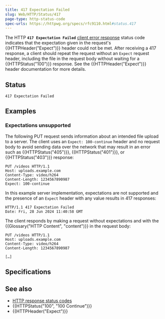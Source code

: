 ```yaml
---
title: 417 Expectation Failed
slug: Web/HTTP/Status/417
page-type: http-status-code
spec-urls: https://httpwg.org/specs/rfc9110.html#status.417
---
```




The HTTP **`417 Expectation Failed`** [client error response](/Web/HTTP/Status#client_error_responses) status code indicates that the expectation given in the request's {{HTTPHeader("Expect")}} header could not be met.
After receiving a 417 response, a client should repeat the request without an `Expect` request header, including the file in the request body without waiting for a {{HTTPStatus("100")}} response.
See the {{HTTPHeader("Expect")}} header documentation for more details.

## Status

```http
417 Expectation Failed
```

## Examples

### Expectations unsupported

The following PUT request sends information about an intended file upload to a server.
The client uses an `Expect: 100-continue` header and no request body to avoid sending data over the network that may result in an error such as {{HTTPStatus("405")}}, {{HTTPStatus("401")}}, or {{HTTPStatus("403")}} response:

```http
PUT /videos HTTP/1.1
Host: uploads.example.com
Content-Type: video/h264
Content-Length: 1234567890987
Expect: 100-continue
```

In this example server implementation, expectations are not supported and the presence of an `Expect` header with any value results in 417 responses:

```http
HTTP/1.1 417 Expectation Failed
Date: Fri, 28 Jun 2024 11:40:58 GMT
```

The client responds by making a request without expectations and with the {{Glossary("HTTP Content", "content")}} in the request body:

```http
PUT /videos HTTP/1.1
Host: uploads.example.com
Content-Type: video/h264
Content-Length: 1234567890987

[…]
```

## Specifications



## See also

- [HTTP response status codes](/Web/HTTP/Status)
- {{HTTPStatus("100", "100 Continue")}}
- {{HTTPHeader("Expect")}}
